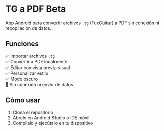 # TG a PDF Beta

App Android para convertir archivos `.tg` (TuxGuitar) a PDF sin conexión ni recopilación de datos.

## Funciones
✅ Importar archivos `.tg`  
✅ Convertir a PDF localmente  
✅ Editar con vista previa visual  
✅ Personalizar estilo  
✅ Modo oscuro  
🚫 Sin conexión ni envío de datos  

## Cómo usar
1. Clona el repositorio
2. Ábrelo en Android Studio o IDE móvil
3. Compílalo y ejecútalo en tu dispositivo
